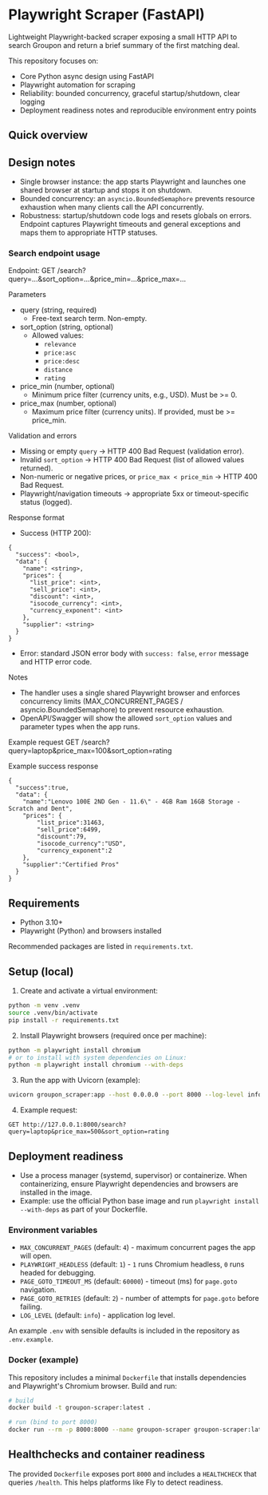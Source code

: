 # Playwright Scraper (FastAPI)

Lightweight Playwright-backed scraper exposing a small HTTP API to search Groupon and return a brief summary of the first matching deal.

This repository focuses on:

- Core Python async design using FastAPI
- Playwright automation for scraping
- Reliability: bounded concurrency, graceful startup/shutdown, clear logging
- Deployment readiness notes and reproducible environment entry points

## Quick overview

## Design notes

- Single browser instance: the app starts Playwright and launches one shared browser at startup and stops it on shutdown.
- Bounded concurrency: an `asyncio.BoundedSemaphore` prevents resource exhaustion when many clients call the API concurrently.
- Robustness: startup/shutdown code logs and resets globals on errors. Endpoint captures Playwright timeouts and general exceptions and maps them to appropriate HTTP statuses.

### Search endpoint usage

Endpoint: GET /search?query=...&sort_option=...&price_min=...&price_max=...

Parameters

- query (string, required)
  - Free-text search term. Non-empty.
- sort_option (string, optional)
  - Allowed values:
    - `relevance`
    - `price:asc`
    - `price:desc`
    - `distance`
    - `rating`
- price_min (number, optional)
  - Minimum price filter (currency units, e.g., USD). Must be >= 0.
- price_max (number, optional)
  - Maximum price filter (currency units). If provided, must be >= price_min.

Validation and errors

- Missing or empty `query` → HTTP 400 Bad Request (validation error).
- Invalid `sort_option` → HTTP 400 Bad Request (list of allowed values returned).
- Non-numeric or negative prices, or `price_max < price_min` → HTTP 400 Bad Request.
- Playwright/navigation timeouts → appropriate 5xx or timeout-specific status (logged).

Response format

- Success (HTTP 200):

```
{
  "success": <bool>,
  "data": {
    "name": <string>,
    "prices": {
      "list_price": <int>,
      "sell_price": <int>,
      "discount": <int>,
      "isocode_currency": <int>,
      "currency_exponent": <int>
    },
    "supplier": <string>
  }
}
```

- Error: standard JSON error body with `success: false`, `error` message and HTTP error code.

Notes

- The handler uses a single shared Playwright browser and enforces concurrency limits (MAX_CONCURRENT_PAGES / asyncio.BoundedSemaphore) to prevent resource exhaustion.
- OpenAPI/Swagger will show the allowed `sort_option` values and parameter types when the app runs.

Example request
GET /search?query=laptop&price_max=100&sort_option=rating

Example success response

```
{
  "success":true,
  "data": {
    "name":"Lenovo 100E 2ND Gen - 11.6\" - 4GB Ram 16GB Storage - Scratch and Dent",
    "prices": {
        "list_price":31463,
        "sell_price":6499,
        "discount":79,
        "isocode_currency":"USD",
        "currency_exponent":2
    },
    "supplier":"Certified Pros"
  }
}
```

## Requirements

- Python 3.10+
- Playwright (Python) and browsers installed

Recommended packages are listed in `requirements.txt`.

## Setup (local)

1. Create and activate a virtual environment:

```bash
python -m venv .venv
source .venv/bin/activate
pip install -r requirements.txt
```

2. Install Playwright browsers (required once per machine):

```bash
python -m playwright install chromium
# or to install with system dependencies on Linux:
python -m playwright install chromium --with-deps
```

3. Run the app with Uvicorn (example):

```bash
uvicorn groupon_scraper:app --host 0.0.0.0 --port 8000 --log-level info
```

4. Example request:

```
GET http://127.0.0.1:8000/search?query=laptop&price_max=500&sort_option=rating
```

## Deployment readiness

- Use a process manager (systemd, supervisor) or containerize. When containerizing, ensure Playwright dependencies and browsers are installed in the image.
- Example: use the official Python base image and run `playwright install --with-deps` as part of your Dockerfile.

### Environment variables

- `MAX_CONCURRENT_PAGES` (default: `4`) - maximum concurrent pages the app will open.
- `PLAYWRIGHT_HEADLESS` (default: `1`) - `1` runs Chromium headless, `0` runs headed for debugging.
- `PAGE_GOTO_TIMEOUT_MS` (default: `60000`) - timeout (ms) for `page.goto` navigation.
- `PAGE_GOTO_RETRIES` (default: `2`) - number of attempts for `page.goto` before failing.
- `LOG_LEVEL` (default: `info`) - application log level.

An example `.env` with sensible defaults is included in the repository as `.env.example`.

### Docker (example)

This repository includes a minimal `Dockerfile` that installs dependencies and Playwright's Chromium browser. Build and run:

```bash
# build
docker build -t groupon-scraper:latest .

# run (bind to port 8000)
docker run --rm -p 8000:8000 --name groupon-scraper groupon-scraper:latest
```

## Healthchecks and container readiness

The provided `Dockerfile` exposes port `8000` and includes a `HEALTHCHECK` that queries `/health`. This helps platforms like Fly to detect readiness.
